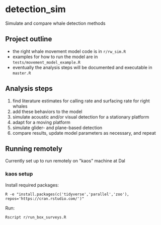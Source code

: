 # detection_sim
Simulate and compare whale detection methods

## Project outline
- the right whale movement model code is in `r/rw_sim.R`  
- examples for how to run the model are in `tests/movement_model_example.R`  
- eventually the analysis steps will be documented and executable in `master.R`

## Analysis steps
1. find literature estimates for calling rate and surfacing rate for right whales  
2. add these behaviors to the model  
3. simulate acoustic and/or visual detection for a stationary platform  
4. adapt for a moving platform  
5. simulate glider- and plane-based detection
6. compare results, update model parameters as necessary, and repeat  

## Running remotely

Currently set up to run remotely on "kaos" machine at Dal

### kaos setup

Install required packages:
```
R -e "install.packages(c('tidyverse','parallel','zoo'), repos='https://cran.rstudio.com/')"
```

Run:
```
Rscript r/run_box_surveys.R 
```
